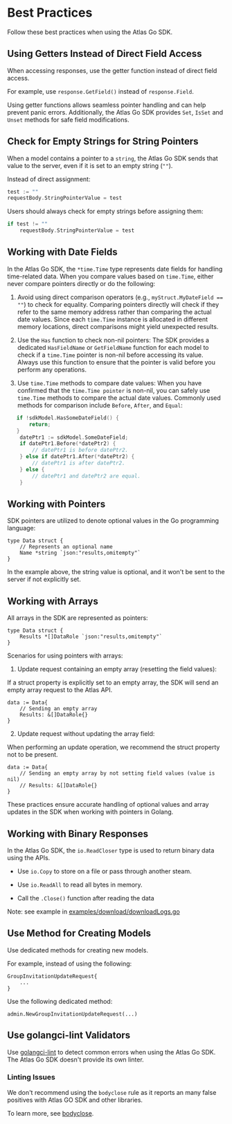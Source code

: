 # Best Practices

Follow these best practices when using the Atlas Go SDK.

## Using Getters Instead of Direct Field Access

When accessing responses, use the getter function instead of direct field access.

For example, use `response.GetField()` instead of `response.Field`.

Using getter functions allows seamless pointer handling and can help prevent panic errors.
Additionally, the Atlas Go SDK provides `Set`, `IsSet` and `Unset` methods for safe field modifications.

## Check for Empty Strings for String Pointers

When a model contains a pointer to a `string`, the Atlas Go SDK sends that value to the server,
even if it is set to an empty string (`""`).

Instead of direct assignment:
```go
test := ""
requestBody.StringPointerValue = test
```

Users should always check for empty strings before assigning them:
```go
if test != ""   
    requestBody.StringPointerValue = test
```

## Working with Date Fields

In the Atlas Go SDK, the `*time.Time` type represents date fields for handling time-related data. 
When you compare values based on `time.Time`, either never compare pointers directly or do the following:

1. Avoid using direct comparison operators (e.g., `myStruct.MyDateField == ""`) to check for equality. Comparing pointers directly will check if they refer to the same memory address rather than comparing the actual date values. Since each `time.Time` instance is allocated in different memory locations, direct comparisons might yield unexpected results.

2. Use the `Has` function to check non-nil pointers:
The SDK provides a dedicated `HasFieldName` or `GetFieldName` function for each model to check if a `time.Time` pointer is non-nil before accessing its value. Always use this function to ensure that the pointer is valid before you perform any operations.

3. Use `time.Time` methods to compare date values:
When you have confirmed that the `time.Time pointer` is non-nil, you can safely use `time.Time` methods to compare the actual date values. Commonly used methods for comparison include `Before`, `After`, and `Equal`:
```go
   if !sdkModel.HasSomeDateField() {
       return;
   }
    datePtr1 := sdkModel.SomeDateField;
    if datePtr1.Before(*datePtr2) {
        // datePtr1 is before datePtr2.
    } else if datePtr1.After(*datePtr2) {
        // datePtr1 is after datePtr2.
    } else {
        // datePtr1 and datePtr2 are equal.
    }
```

## Working with Pointers

SDK pointers are utilized to denote optional values in the Go programming language:

```golang
type Data struct {
    // Represents an optional name
    Name *string `json:"results,omitempty"`
}
```

In the example above, the string value is optional, and it won't be sent to the server if not explicitly set.

## Working with Arrays

All arrays in the SDK are represented as pointers:

```golang
type Data struct {
    Results *[]DataRole `json:"results,omitempty"`
}
```

Scenarios for using pointers with arrays:

1. Update request containing an empty array (resetting the field values):

If a struct property is explicitly set to an empty array, the SDK will send an empty array request to the Atlas API.

```golang
data := Data{
    // Sending an empty array
    Results: &[]DataRole{}
}
```

2. Update request without updating the array field:

When performing an update operation, we recommend the struct property not to be present.

```golang
data := Data{
    // Sending an empty array by not setting field values (value is nil)
    // Results: &[]DataRole{}
}
```

These practices ensure accurate handling of optional values and array updates in the SDK when working with pointers in Golang.

## Working with Binary Responses

In the Atlas Go SDK, the `io.ReadCloser` type is used to return binary data using the APIs. 

- Use `io.Copy` to store on a file or pass through another steam.

- Use `io.ReadAll` to read all bytes in memory.

- Call the `.Close()` function after reading the data

Note: see example in [examples/download/downloadLogs.go](../examples/download/downloadLogs.go)

## Use Method for Creating Models

Use dedicated methods for creating new models.

For example, instead of using the following:

```
GroupInvitationUpdateRequest{
    ...
}
```

Use the following dedicated method:
```
admin.NewGroupInvitationUpdateRequest(...)
```

## Use golangci-lint Validators

Use [golangci-lint](https://golangci-lint.run/) to detect common errors when using the Atlas Go SDK. 
The Atlas Go SDK doesn't provide its own linter.

### Linting Issues

We don't recommend using the `bodyclose` rule as it reports an many false positives with Atlas GO SDK and other libraries.

To learn more, see [bodyclose](https://github.com/timakin/bodyclose/issues/39).
